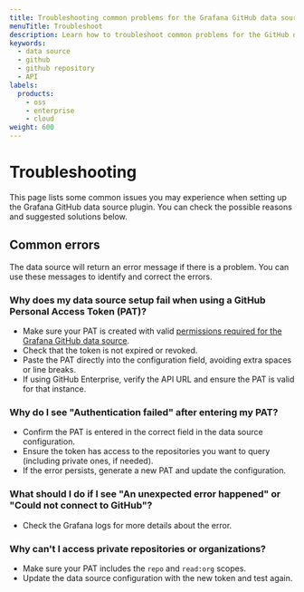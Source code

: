 ```yaml
---
title: Troubleshooting common problems for the Grafana GitHub data source plugin
menuTitle: Troubleshoot
description: Learn how to troubleshoot common problems for the GitHub data source plugin
keywords:
  - data source
  - github
  - github repository
  - API
labels:
  products:
    - oss
    - enterprise
    - cloud
weight: 600
---
```


# Troubleshooting

This page lists some common issues you may experience when setting up the Grafana GitHub data source plugin. You can check the possible reasons and suggested solutions below.

## Common errors

The data source will return an error message if there is a problem. You can use these messages to identify and correct the errors.

### Why does my data source setup fail when using a GitHub Personal Access Token (PAT)?

- Make sure your PAT is created with valid [permissions required for the Grafana GitHub data source](https://grafana.com/docs/plugins/grafana-github-datasource/setup/token/#permissions).
- Check that the token is not expired or revoked.
- Paste the PAT directly into the configuration field, avoiding extra spaces or line breaks.
- If using GitHub Enterprise, verify the API URL and ensure the PAT is valid for that instance.

### Why do I see "Authentication failed" after entering my PAT?

- Confirm the PAT is entered in the correct field in the data source configuration.
- Ensure the token has access to the repositories you want to query (including private ones, if needed).
- If the error persists, generate a new PAT and update the configuration.

### What should I do if I see "An unexpected error happened" or "Could not connect to GitHub"?

- Check the Grafana logs for more details about the error.

### Why can't I access private repositories or organizations?

- Make sure your PAT includes the `repo` and `read:org` scopes.
- Update the data source configuration with the new token and test again.

